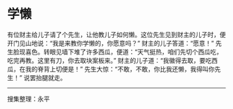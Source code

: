# 学懒

有位财主给儿子请了个先生，让他教儿子如何懒。这位先生见到财主的儿子时，便开门见山地说：“我是来教你学懒的，你愿意吗？” 财主的儿子答道：“愿意！” 先生脸现喜色。转眼见墙下堆了许多西瓜，便道：“天气挺热，咱们先切个西瓜吃，吃完再教。这里有刀，你去取块案板来。” 财主的儿子道：“我徽得去取，要吃西瓜，在我的脊背上切便是！” 先生大惊：“不敢，不敢，你比我还懒，我得叫你先生！” 说罢抬腿就走。

---

搜集整理：永平
